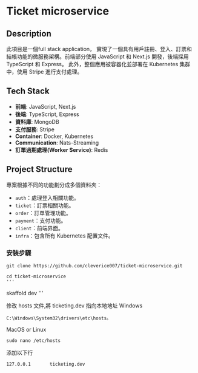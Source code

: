 # Ticket microservice

## Description
此項目是一個full stack application，
實現了一個具有用戶註冊、登入、訂票和結帳功能的微服務架構。前端部分使用 JavaScript 和 Next.js 開發，後端採用 TypeScript 和 Express。
此外，整個應用被容器化並部署在 Kubernetes 集群中，使用 Stripe 進行支付處理。

## Tech Stack
- **前端**: JavaScript, Next.js
- **後端**: TypeScript, Express
- **資料庫**: MongoDB
- **支付服務**: Stripe
- **Container**: Docker, Kubernetes
- **Communication**: Nats-Streaming
- **訂單過期處理(Worker Service)**: Redis

## Project Structure
專案根據不同的功能劃分成多個資料夾：
- `auth`：處理登入相關功能。
- `ticket`：訂票相關功能。
- `order`：訂單管理功能。
- `payment`：支付功能。
- `client`：前端界面。
- `infra`：包含所有 Kubernetes 配置文件。

### 安裝步驟

```
git clone https://github.com/cleverice007/ticket-microservice.git
```
```
cd ticket-microservice
'''
```
skaffold dev
'''

修改 hosts 文件,將 ticketing.dev 指向本地地址
Windows
```
C:\Windows\System32\drivers\etc\hosts。
```
MacOS or Linux
```
sudo nano /etc/hosts
```
添加以下行
```
127.0.0.1       ticketing.dev
```


















